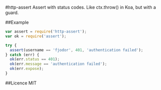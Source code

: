 #http-assert
Assert with status codes. Like ctx.throw() in Koa, but with a guard.

##Example
```js
var assert = require('http-assert');
var ok = require('assert');

try {
  assert(username == 'fjodor', 401, 'authentication failed');
} catch (err) {
  ok(err.status == 401);
  ok(err.message == 'authentication failed');
  ok(err.expose);
}
```

##Licence
MIT